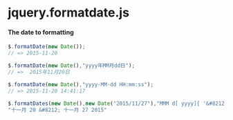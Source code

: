 # jquery.formatdate.js

#### The date to formatting


```js
$.formatDate(new Date());
// => 2015-11-20

$.formatDate(new Date(),"yyyy年MM月dd日");
// =>  2015年11月20日

$.formatDate(new Date(),"yyyy-MM-dd HH:mm:ss");
// => 2015-11-20 14:41:17

$.formatDates(new Date(),new Date("2015/11/27"),"MMM d[ yyyy]{ '&#8212;'[ MMM] d yyyy}");
"十一月 20 &#8212; 十一月 27 2015"

```